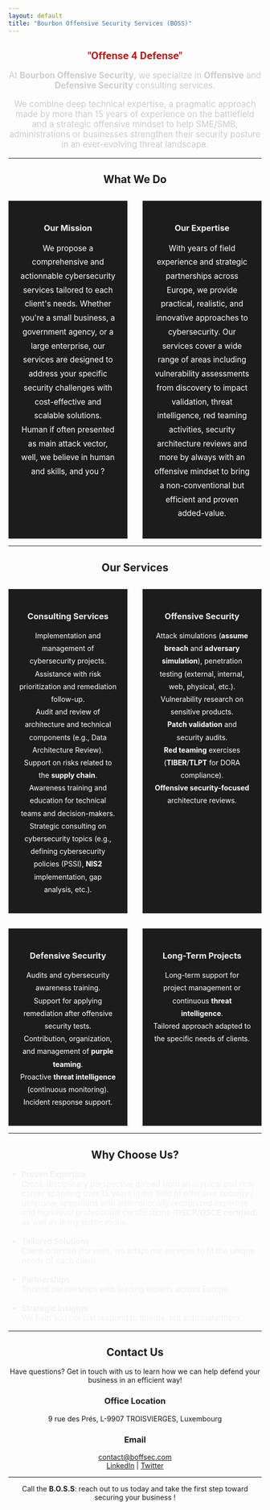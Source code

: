 ```yaml
---
layout: default
title: "Bourbon Offensive Security Services (BOSS)"
---
```


<div style="text-align: center;">
  <h2 style="font-family: 'Roboto', sans-serif; color: #b22222; font-weight: bold;">"Offense 4 Defense"</h2>
</div>

<p style="text-align: center; color: #ccc; font-size: 1.2em;">At <strong>Bourbon Offensive Security</strong>, we specialize in <strong>Offensive</strong> and <strong>Defensive Security</strong> consulting services.</p>
<p style="text-align: center; color: #ccc; font-size: 1.2em;">We combine deep technical expertise, a pragmatic approach made by more than 15 years of experience on the battlefield and a strategic offensive mindset to help SME/SMB, administrations or businesses strengthen their security posture in an ever-evolving threat landscape.</p>

---

<h2 style="text-align: center;">What We Do</h2>

<div style="display: grid; grid-template-columns: repeat(2, 1fr); gap: 30px; margin-top: 30px;">
  <div style="border: 1px solid #333; padding: 20px; background-color: #1c1c1c; color: #fff; text-align: center;">
    <h3 style="color: #f1f1f1;">Our Mission</h3>
    <p style="line-height: 1.8; font-size: 1.1em;">We propose a comprehensive and actionnable cybersecurity services tailored to each client's needs. Whether you're a small business, a government agency, or a large enterprise, our services are designed to address your specific security challenges with cost-effective and scalable solutions.
      <br> Human if often presented as main attack vector, well, we believe in human and skills, and you ?</p>
  </div>

  <div style="border: 1px solid #333; padding: 20px; background-color: #1c1c1c; color: #fff; text-align: center;">
    <h3 style="color: #f1f1f1;">Our Expertise</h3>
    <p style="line-height: 1.8; font-size: 1.1em;">With years of field experience and strategic partnerships across Europe, we provide practical, realistic, and innovative approaches to cybersecurity. Our services cover a wide range of areas including vulnerability assessments from discovery to impact validation, threat intelligence, red teaming activities, security architecture reviews and more by always with an offensive mindset to bring a non-conventional but efficient and proven added-value.</p>
  </div>
</div>

---

<h2 style="text-align: center;">Our Services</h2>

<div style="display: grid; grid-template-columns: repeat(2, 1fr); gap: 30px; margin-top: 30px;">
  <div style="border: 1px solid #333; padding: 20px; background-color: #1c1c1c; color: #fff; text-align: center;">
    <h3 style="color: #f1f1f1;">Consulting Services</h3>
    <p style="line-height: 1.8;">
      Implementation and management of cybersecurity projects.<br>
      Assistance with risk prioritization and remediation follow-up.<br>
      Audit and review of architecture and technical components (e.g., Data Architecture Review).<br>
      Support on risks related to the <strong>supply chain</strong>.<br>
      Awareness training and education for technical teams and decision-makers.<br>
      Strategic consulting on cybersecurity topics (e.g., defining cybersecurity policies (PSSI), <strong>NIS2</strong> implementation, gap analysis, etc.).
    </p>
  </div>

  <div style="border: 1px solid #333; padding: 20px; background-color: #1c1c1c; color: #fff; text-align: center;">
    <h3 style="color: #f1f1f1;">Offensive Security</h3>
    <p style="line-height: 1.8;">
      Attack simulations (<strong>assume breach</strong> and <strong>adversary simulation</strong>), penetration testing (external, internal, web, physical, etc.).<br>
      Vulnerability research on sensitive products.<br>
      <strong>Patch validation</strong> and security audits.<br>
      <strong>Red teaming</strong> exercises (<strong>TIBER</strong>/<strong>TLPT</strong> for DORA compliance).<br>
      <strong>Offensive security-focused</strong> architecture reviews.
    </p>
  </div>

  <div style="border: 1px solid #333; padding: 20px; background-color: #1c1c1c; color: #fff; text-align: center;">
    <h3 style="color: #f1f1f1;">Defensive Security</h3>
    <p style="line-height: 1.8;">
      Audits and cybersecurity awareness training.<br>
      Support for applying remediation after offensive security tests.<br>
      Contribution, organization, and management of <strong>purple teaming</strong>.<br>
      Proactive <strong>threat intelligence</strong> (continuous monitoring).<br>
      Incident response support.
    </p>
  </div>

  <div style="border: 1px solid #333; padding: 20px; background-color: #1c1c1c; color: #fff; text-align: center;">
    <h3 style="color: #f1f1f1;">Long-Term Projects</h3>
    <p style="line-height: 1.8;">
      Long-term support for project management or continuous <strong>threat intelligence</strong>.<br>
      Tailored approach adapted to the specific needs of clients.
    </p>
  </div>
</div>

---

<h2 style="text-align: center;">Why Choose Us?</h2>

<ul style="color: #f1f1f1; font-size: 1.1em;">
  <li><strong>Proven Expertise</strong><br>
  Cross-disciplinary perspective gained from an atypical and rich career spanning over 15 years in the field of offensive security / defensive operations with internationally recognized expertise and high-level professional certifications (<strong>OSCP/OSCE certified</strong>) as well as many publications.</li>
  <br>
  <li><strong>Tailored Solutions</strong><br>
  Client-oriented (for real), we adapt our services to fit the unique needs of each client.</li>
  <br>
  <li><strong>Partnerships</strong><br>
  Trusted partnerships with leading experts across Europe.</li>
  <br>
  <li><strong>Strategic Insights</strong><br>
  We help you not just respond to threats, but anticipate them.</li>
</ul>

---

<h2 style="text-align: center;">Contact Us</h2>

<p style="text-align: center;">Have questions? Get in touch with us to learn how we can help defend your business in an efficient way!</p>

<h3 style="text-align: center;">Office Location</h3>
<p style="text-align: center;">
9 rue des Prés,  
L-9907 TROISVIERGES,  
Luxembourg
</p>

<h3 style="text-align: center;">Email</h3>
<p style="text-align: center;">
<a href="mailto:contact@boffsec.com">contact@boffsec.com</a> 
<br><a href="https://www.linkedin.com/in/jean-marie-bourbon/">LinkedIn</a> | <a href="https://x.com/kmkz_security">Twitter</a>
</p>

---

<p style="text-align: center;">Call the <strong>B.O.S.S</strong>: reach out to us today and take the first step toward securing your business !</p>